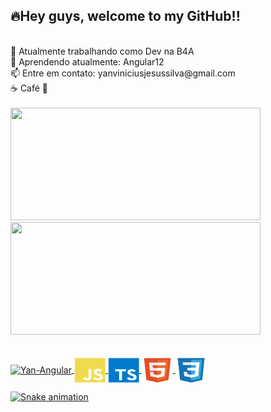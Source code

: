 
<h2>🔥Hey guys, welcome to my GitHub!!</h2>

<br/>
<div>
🔭 Atualmente trabalhando como Dev na B4A <br/>
🌱 Aprendendo atualmente: Angular12 <br/>
📫 Entre em contato: yanviniciusjesussilva@gmail.com <br/>
☕ Café 🖤 
</div>
<br/>

<div>
<div align="left">
  <a href="https://github.com/YanViniciusSilva">
  <img height="180em" width="400em" src="https://github-readme-stats.vercel.app/api?username=YanViniciusSilva&show_icons=true&theme=radical&include_all_commits=true&count_private=true"/>
</div>

<!-- <div align="right" ><img width="400em" src="/images/notebook.png"/></div> -->

<div align="left">
    <img height="180em" width="400em" src="https://github-readme-stats.vercel.app/api/top-langs/?username=YanViniciusSilva&layout=compact&langs_count=7&theme=radical"/>
</div>
</div>


</br>

<div style="display: inline_block"><br>
  <img align="center" alt="Yan-Angular" height="40" width="50" src="https://cdn.jsdelivr.net/gh/devicons/devicon/icons/angularjs/angularjs-plain.svg">
  <img align="center" alt="Yan-Js" height="40" width="50" src="https://raw.githubusercontent.com/devicons/devicon/master/icons/javascript/javascript-plain.svg">
  <img align="center" alt="Yan-Ts" height="40" width="50" src="https://raw.githubusercontent.com/devicons/devicon/master/icons/typescript/typescript-plain.svg">
  <img align="center" alt="Yan-HTML" height="40" width="50" src="https://raw.githubusercontent.com/devicons/devicon/master/icons/html5/html5-original.svg">
  <img align="center" alt="Yan-CSS" height="40" width="50" src="https://raw.githubusercontent.com/devicons/devicon/master/icons/css3/css3-original.svg">
</div>

<!-- ![Anurag's GitHub stats](https://github-readme-stats.vercel.app/api?username=YanViniciusSilva&show_icons=true&theme=radical); -->

![Snake animation](https://github.com/YanViniciusSilva/YanViniciusSilva/blob/output/github-contribution-grid-snake.svg)
  


